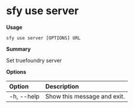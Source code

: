 # sfy use server

**Usage**

`sfy use server [OPTIONS] URL`

**Summary**

Set truefoundry server

**Options**

| **Option** | **Description** |
| :--- | :--- |
| -h, --help | Show this message and exit. |
